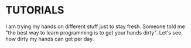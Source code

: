 # TUTORIALS
I am trying my hands on different stuff just to stay fresh. Someone told me "the best way to learn programming is to get your hands dirty". Let's see how dirty my hands can get per day.
